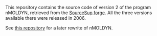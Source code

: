 This repository contains the source code of version 2 of the
program nMOLDYN, retrieved from the [SourceSup forge](https://sourcesup.renater.fr/projects/nmoldyn/). All the three versions available there were released in 2006.

See [this repository](https://github.com/khinsen/nMOLDYN3) for a later rewrite of nMOLDYN.

